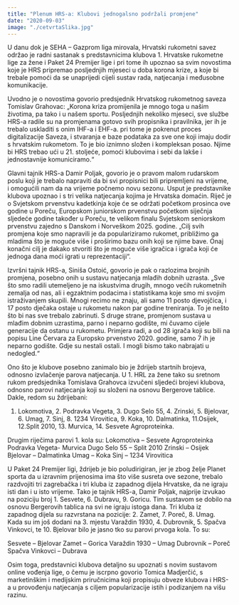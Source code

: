 ```yaml
---
title: "Plenum HRS-a: Klubovi jednogalsno podržali promjene"
date: "2020-09-03"
image: "./cetvrtaSlika.jpg"
---
```


U danu dok je SEHA – Gazprom liga mirovala, Hrvatski rukometni savez održao je radni sastanak s predstavnicima klubova 1. Hrvatske rukometne lige za žene i Paket 24 Premijer lige i pri tome ih upoznao sa svim novostima koje je HRS pripremao posljednjih mjeseci u doba korona krize, a koje bi trebale pomoći da se unaprijedi cijeli sustav rada, natjecanja i međusobne komunikacije.

Uvodno je o novostima govorio predsjednik Hrvatskog rukometnog saveza Tomislav Grahovac:
„Korona kriza promijenila je mnogo toga u našim životima, pa tako i u našem sportu. Posljednjih nekoliko mjeseci, sve službe HRS-a radile su na promjenama gotovo svih propisnika i pravilnika, jer ih je trebalo uskladiti s onim IHF-a i EHF-a. pri tome je pokrenut proces digitalizacije Saveza, i stvaranja e baze podataka za sve one koji imaju dodir s hrvatskim rukometom. To je bio iznimno složen i kompleksan posao. Njime bi HRS trebao ući u 21. stoljeće, pomoći klubovima i sebi da lakše i jednostavnije komuniciramo.“

Glavni tajnik HRS-a Damir Poljak, govorio je o pravom malom rudarskom poslu koji je trebalo napraviti da bi svi propisnici bili pripremljeni na vrijeme, i omogućili nam da na vrijeme počnemo novu sezonu. Usput je predstavnike klubova upoznao i s tri velika natjecanja kojima je Hrvatska domaćin. Riječ je o Svjetskom prvenstvu kadetkinja koje će se održati početkom prosinca ove godine u Poreču, Europskom juniorskom prvenstvu početkom siječnja sljedeće godine također u Poreču, te velikom finalu Svjetskom seniorskom prvenstvu zajedno s Danskom i Norveškom 2025. godine.
„Cilj svih promjena koje smo napravili je da populariziramo rukomet, približimo ga mladima što je moguće više i proširimo bazu onih koji se njime bave. Onaj konačni cilj je dakako stvoriti što je moguće više igračica i igrača koji će jednoga dana moći igrati u reprezentaciji“.

Izvršni tajnik HRS-a, Siniša Ostoić, govorio je pak o razlozima brojnih promjena, posebno onih u sustavu natjecanja mlađih dobnih uzrasta.
„Sve što smo radili utemeljeno je na iskustvima drugih, mnogo većih rukometnih zemalja od nas, ali i egzaktnim podacima i statistikama koje smo mi svojim istraživanjem skupili. Mnogi recimo ne znaju, ali samo 11 posto djevojčica, i 17 posto dječaka ostaje u rukometu nakon par godine treniranja. To je nešto što bi nas sve trebalo zabrinuti. S druge strane, promjenom sustava u mlađim dobnim uzrastima, parno i neparno godište, mi čuvamo cijele generacije da ostanu u rukometu. Primjera radi, a od 28 igrača koji su bili na popisu Line Červara za Europsko prvenstvo 2020. godine, samo 7 ih je neparno godište. Gdje su nestali ostali. I mogli bismo tako nabrajati u nedogled.“

Ono što je klubove posebno zanimalo bio je ždrijeb startnih brojeva, odnosno izvlačenje parova natjecanja. U 1. HRL za žene tako su sretnom rukom predsjednika Tomislava Grahovca izvučeni sljedeći brojevi klubova, odnosno parovi natjecanja koji su složeni na osnovu Bergerove tablice. Dakle, redom su ždrijebani:

1. Lokomotiva, 2. Podravka Vegeta, 3. Dugo Selo 55, 4. Zrinski, 5. Bjelovar, 6. Umag, 7. Sinj, 8. 1234 Virovitica, 9. Koka, 10. Dalmatinka, 11.Osijek, 12.Split 2010, 13. Murvica, 14. Sesvete Agroproteinka.

Drugim riječima parovi 1. kola su:
Lokomotiva – Sesvete Agroproteinka
Podravka Vegeta- Murvica
Dugo Selo 55 – Split 2010
Zrinski – Osijek
Bjelovar – Dalmatinka
Umag – Koka
Sinj – 1234 Virovitica

U Paket 24 Premijer ligi, ždrijeb je bio poludirigiran, jer je zbog želje Planet sporta da u izravnim prijenosima ima što više susreta ove sezone, trebalo razdvojiti tri zagrebačka i tri kluba iz zapadnog dijela Hrvatske, da ne igraju isti dan i u isto vrijeme. Tako je tajnik HRS-a, Damir Poljak, najprije izvukao na poziciju broj 1. Sesvete, 6. Dubravu, 9. Goricu. Tim sustavom se dobilo na osnovu Bergerovih tablica na svi ne igraju istoga dana. Tri kluba iz zapadnog dijela su razvrstana na pozicije: 2. Zamet, 7. Poreč, 8. Umag. Kada su im još dodani na 3. mjestu Varaždin 1930, 4. Dubrovnik, 5. Spačva Vinkovci, te 10. Bjelovar bilo je jasno tko su parovi prvoga kola. To su:

Sesvete – Bjelovar
Zamet – Gorica
Varaždin 1930 – Umag
Dubrovnik – Poreč
Spačva Vinkovci – Dubrava

Osim toga, predstavnici klubova detaljno su upoznati s novim sustavom online vođenja lige, o čemu je iscrpno govorio Tomica Madjerčić, s marketinškim i medijskim priručnicima koji propisuju obveze klubova i HRS-a u provođenju natjecanja s ciljem popularizacije istih i podizanjem na višu razinu.
